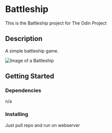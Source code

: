 # Battleship

This is the Battleship project for The Odin Project

## Description

A simple battleship game.

![Image of a Battleship](`)

## Getting Started

### Dependencies

n/a

### Installing

Just pull repo and run on webserver
